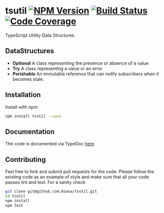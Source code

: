 # tsutil [![NPM Version][npm-image]][npm-url] [![Build Status][travis-image]][travis-url] [![Code Coverage][coveralls-image]][coveralls-url]

TypeScript Utility Data Structures.

## DataStructures

- **Optional** A class representing the presence or absence of a value
- **Try** A class representing a value or an error
- **Perishable** An immutable reference that can notify subscribers when it
  becomes stale.

## Installation

Install with npm

```sh
npm install tsutil --save
```

## Documentation

The code is documented via TypeDoc [here][doc]

## Contributing

Feel free to fork and submit pull requests for the code. Please follow the
existing code as an example of style and make sure that all your code passes
lint and test. For a sanity check

```sh
git clone git@github.com:Asana/tsutil.git
cd tsutil
npm install
npm test
```

[npm-url]: https://www.npmjs.org/package/tsutil
[npm-image]: http://img.shields.io/npm/v/tsutil.svg?style=flat-square

[travis-url]: http://travis-ci.org/Asana/tsutil
[travis-image]: http://img.shields.io/travis/Asana/tsutil.svg?style=flat-square

[coveralls-url]: https://coveralls.io/r/Asana/tsutil
[coveralls-image]: https://img.shields.io/coveralls/Asana/tsutil/master.svg?style-flat-square

[doc]: http://asana.github.io/tsutil
